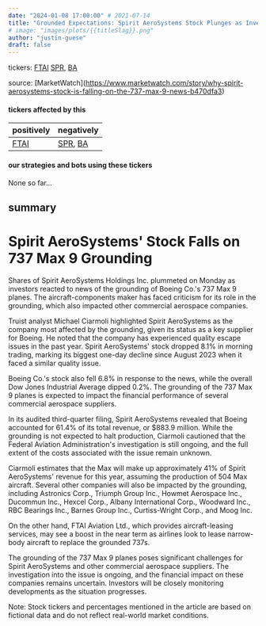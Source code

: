 ```yaml
---
date: "2024-01-08 17:00:00" # 2021-07-14
title: "Grounded Expectations: Spirit AeroSystems Stock Plunges as Investors Condemn Involvement in Boeing 737 Max 9 Crisis"
# image: "images/plots/{{titleSlag}}.png"
author: "justin-guese"
draft: false
---
```

tickers: <a href='https://finance.yahoo.com/quote/FTAI' target='_blank'>FTAI</a> <a href='https://finance.yahoo.com/quote/SPR' target='_blank'>SPR</a>, <a href='https://finance.yahoo.com/quote/BA' target='_blank'>BA</a>

source: [MarketWatch](<a href='https://www.marketwatch.com/story/why-spirit-aerosystems-stock-is-falling-on-the-737-max-9-news-b470dfa3' target='_blank'>https://www.marketwatch.com/story/why-spirit-aerosystems-stock-is-falling-on-the-737-max-9-news-b470dfa3</a>)

#### tickers affected by this

| positively | negatively |
|------------|------------
| <a href='https://finance.yahoo.com/quote/FTAI' target='_blank'>FTAI</a> | <a href='https://finance.yahoo.com/quote/SPR' target='_blank'>SPR</a>, <a href='https://finance.yahoo.com/quote/BA' target='_blank'>BA</a> |

#### our strategies and bots using these tickers

None so far...

## summary

# Spirit AeroSystems' Stock Falls on 737 Max 9 Grounding

Shares of Spirit AeroSystems Holdings Inc. plummeted on Monday as investors reacted to news of the grounding of Boeing Co.'s 737 Max 9 planes. The aircraft-components maker has faced criticism for its role in the grounding, which also impacted other commercial aerospace companies.

Truist analyst Michael Ciarmoli highlighted Spirit AeroSystems as the company most affected by the grounding, given its status as a key supplier for Boeing. He noted that the company has experienced quality escape issues in the past year. Spirit AeroSystems' stock dropped 8.1% in morning trading, marking its biggest one-day decline since August 2023 when it faced a similar quality issue.

Boeing Co.'s stock also fell 6.8% in response to the news, while the overall Dow Jones Industrial Average dipped 0.2%. The grounding of the 737 Max 9 planes is expected to impact the financial performance of several commercial aerospace suppliers.

In its audited third-quarter filing, Spirit AeroSystems revealed that Boeing accounted for 61.4% of its total revenue, or $883.9 million. While the grounding is not expected to halt production, Ciarmoli cautioned that the Federal Aviation Administration's investigation is still ongoing, and the full extent of the costs associated with the issue remain unknown.

Ciarmoli estimates that the Max will make up approximately 41% of Spirit AeroSystems' revenue for this year, assuming the production of 504 Max aircraft. Several other companies will also be impacted by the grounding, including Astronics Corp., Triumph Group Inc., Howmet Aerospace Inc., Ducommun Inc., Hexcel Corp., Albany International Corp., Woodward Inc., RBC Bearings Inc., Barnes Group Inc., Curtiss-Wright Corp., and Moog Inc.

On the other hand, FTAI Aviation Ltd., which provides aircraft-leasing services, may see a boost in the near term as airlines look to lease narrow-body aircraft to replace the grounded 737s.

The grounding of the 737 Max 9 planes poses significant challenges for Spirit AeroSystems and other commercial aerospace suppliers. The investigation into the issue is ongoing, and the financial impact on these companies remains uncertain. Investors will be closely monitoring developments as the situation progresses.

Note: Stock tickers and percentages mentioned in the article are based on fictional data and do not reflect real-world market conditions.